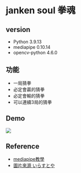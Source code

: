 # janken soul 拳魂
## version
- Python 3.9.13
- mediapipe 0.10.14
- opencv-python 4.6.0
## 功能
- 一局猜拳
- 必定會贏的猜拳
- 必定會輸的猜拳
- 可以連續3局的猜拳

## Demo
![](https://github.com/doudou030/janken_soul/blob/main/demo_img/demo.png?raw=true)
## Reference
- [mediapipe教學](https://steam.oxxostudio.tw/category/python/ai/ai-mediapipe-2023.html)
- [圖片來源 いらすとや](https://www.irasutoya.com/)
